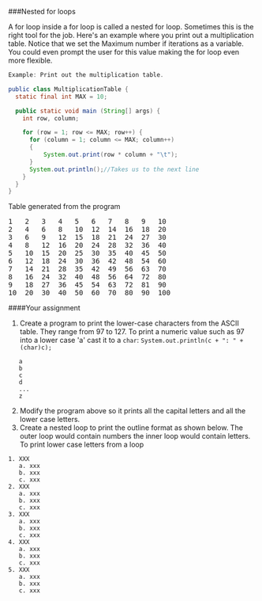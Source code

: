 <!--djw:done-->
###Nested for loops

A for loop inside a for loop is called a nested  for loop. Sometimes this is the right tool for the job. Here's an example where you print out a multiplication table. Notice that we set the Maximum number if iterations as a variable. You could even prompt the user for this value making the for loop even more flexible.


```java
Example: Print out the multiplication table.

public class MultiplicationTable {
  static final int MAX = 10;

  public static void main (String[] args) {
    int row, column;

    for (row = 1; row <= MAX; row++) {
      for (column = 1; column <= MAX; column++)
      {
          System.out.print(row * column + "\t");
      }
      System.out.println();//Takes us to the next line
    }
  }
}

```
Table generated from the program
<pre>
1   2	3	4	5	6	7	8	9	10	
2	4	6	8	10	12	14	16	18	20	
3	6	9	12	15	18	21	24	27	30	
4	8	12	16	20	24	28	32	36	40	
5	10	15	20	25	30	35	40	45	50	
6	12	18	24	30	36	42	48	54	60	
7	14	21	28	35	42	49	56	63	70	
8	16	24	32	40	48	56	64	72	80	
9	18	27	36	45	54	63	72	81	90	
10	20	30	40	50	60	70	80	90	100	
</pre>

####Your assignment
1. Create a program to print the lower-case characters from the ASCII table. They range from 97 to 127. To print a numeric value such as 97 into a lower case 'a' cast it to a ```char```:
```System.out.println(c + ": " + (char)c);```
```
   a
   b
   c
   d
   ...
   z
  ```

2. Modify the program above so it prints all the capital letters and all the lower case letters.
3. Create a nested loop to print the outline format as shown below.
The outer loop would contain numbers the inner loop would contain letters.
To print lower case letters from a loop 

```
1. XXX
   a. xxx
   b. xxx
   c. xxx
2. XXX
   a. xxx
   b. xxx
   c. xxx
3. XXX
   a. xxx
   b. xxx
   c. xxx
4. XXX
   a. xxx
   b. xxx
   c. xxx
5. XXX
   a. xxx
   b. xxx
   c. xxx
```